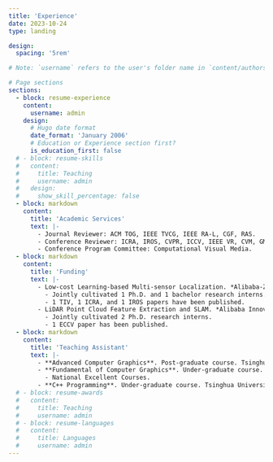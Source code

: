 ```yaml
---
title: 'Experience'
date: 2023-10-24
type: landing

design:
  spacing: '5rem'

# Note: `username` refers to the user's folder name in `content/authors/`

# Page sections
sections:
  - block: resume-experience
    content:
      username: admin
    design:
      # Hugo date format
      date_format: 'January 2006'
      # Education or Experience section first?
      is_education_first: false
  # - block: resume-skills
  #   content:
  #     title: Teaching
  #     username: admin
  #   design:
  #     show_skill_percentage: false
  - block: markdown
    content:
      title: 'Academic Services'
      text: |-
        - Journal Reviewer: ACM TOG, IEEE TVCG, IEEE RA-L, CGF, RAS.
        - Conference Reviewer: ICRA, IROS, CVPR, ICCV, IEEE VR, CVM, GMOD, PG, TVC, VRST, IJPRAI, 3DV, etc.
        - Conference Program Committee: Computational Visual Media.
  - block: markdown
    content:
      title: 'Funding'
      text: |-
        - Low-cost Learning-based Multi-sensor Localization. *Alibaba-Zhejiang University Joint Institute of Frontier Technologies (AZFT)*. 2022-2023. Leader.
          - Jointly cultivated 1 Ph.D. and 1 bachelor research interns.
          - 1 TIV, 1 ICRA, and 1 IROS papers have been published.
        - LiDAR Point Cloud Feature Extraction and SLAM. *Alibaba Innovative Research (AIR)*. 2021-2022. Leader.
          - Jointly cultivated 2 Ph.D. research interns.
          - 1 ECCV paper has been published.
  - block: markdown
    content:
      title: 'Teaching Assistant'
      text: |-
        - **Advanced Computer Graphics**. Post-graduate course. Tsinghua University. 2017-2018. 2 semesters.
        - **Fundamental of Computer Graphics**. Under-graduate course. Tsinghua University. 2016-2018. 3 semesters, 2 classes for each, including [Yao class](https://iiis.tsinghua.edu.cn/en/yaoclass/).
          - National Excellent Courses.
        - **C++ Programming**. Under-graduate course. Tsinghua University. 2015. 1 semester.
  # - block: resume-awards
  #   content:
  #     title: Teaching
  #     username: admin
  # - block: resume-languages
  #   content:
  #     title: Languages
  #     username: admin
---
```

